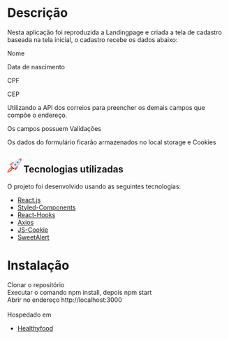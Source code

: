 # Descrição
Nesta aplicação foi reproduzida a Landingpage e criada a tela de cadastro baseada na tela inicial, o cadastro recebe os dados abaixo: 

   Nome
   
   Data de nascimento

   CPF

   CEP 

   Utilizando a API dos correios para preencher os demais campos que compõe o endereço.

   Os campos possuem Validações
      
   Os dados do formulário ficarão armazenados no local storage e Cookies


## ![enter image description here](https://github.com/Jrferrao/Jrferrao/blob/main/Imagens/rocket.png?raw=true)  Tecnologias utilizadas

O projeto foi desenvolvido usando as seguintes tecnologias:

-   [React.js](https://pt-br.reactjs.org/docs/getting-started.html)
-   [Styled-Components](https://styled-components.com/docs)
-   [React-Hooks](https://pt-br.reactjs.org/docs/hooks-custom.html)
-   [Axios](https://axios-http.com/ptbr/docs/intro)
-   [JS-Cookie](https://github.com/js-cookie/js-cookie)
-   [SweetAlert](https://sweetalert2.github.io/)



# Instalação

Clonar o repositório<br>
Executar o comando npm install, depois npm start<br>
Abrir no endereço http://localhost:3000<br><br>
Hospedado em

-   [Healthyfood](http://healthyfood-hbarrientos.surge.sh)


